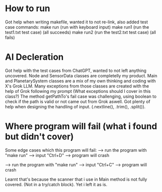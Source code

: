# How to run
Got help when writing makefile, wanted it to not re-link, also added test case commands:
make run    (run with keyboard input)
make run1   (run the test1.txt test case) (all succeeds)
make run2   (run the test2.txt test case) (all fails)

# AI Decleration
Got help with the test cases from ChatGPT, wanted to not left anything uncovered.
Node and SensorData classes are completelly my product.
Main and PlanetarySystem classes are a mix of my own thinking and coding with X's Grok LLM.
Many exceptions from those classes are created with the help of Grok following my prompt (What exceptions should I cover in this class?)
The method getPathTo's fail case was challenging, using boolean to check if the path is valid or not came out from Grok aswell.
Got plenty of help when designing the handling of input. (.nextline(), .trim(), .split()).

# Where program will fail (what i found but didn't cover)
Some edge cases which this program will fail:
--> run the program with "make run"
--> input "Ctrl+D"
--> program will crash

--> run the program with "make run"
--> input "Ctrl+C"
--> program will crash

Learnt that's because the scanner that i use in Main method is not fully covered. (Not in a try/catch block).
Yet i left it as is.